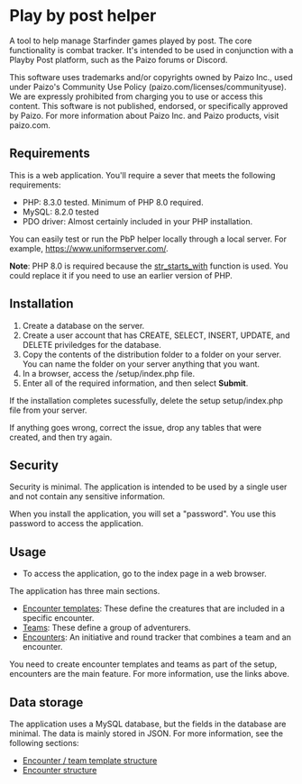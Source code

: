 # Play by post helper

A tool to help manage Starfinder games played by post. The core functionality is combat tracker. It's intended to be used in conjunction with a Playby Post platform, such as the Paizo forums or Discord.

This software uses trademarks and/or copyrights owned by Paizo Inc., used under Paizo's Community Use Policy (paizo.com/licenses/communityuse). We are expressly prohibited from charging you to use or access this content. This software is not published, endorsed, or specifically approved by Paizo. For more information about Paizo Inc. and Paizo products, visit paizo.com.

## Requirements

This is a web application. You'll require a sever that meets the following requirements:

* PHP: 8.3.0 tested. Minimum of PHP 8.0 required.
* MySQL: 8.2.0 tested
* PDO driver: Almost certainly included in your PHP installation.

You can easily test or run the PbP helper locally through a local server. For example, https://www.uniformserver.com/.

**Note**: PHP 8.0 is required because the [str_starts_with](https://www.php.net/manual/en/function.str-starts-with.php) function is used. You could replace it if you need to use an earlier version of PHP.

## Installation

1. Create a database on the server.
2. Create a user account that has CREATE, SELECT, INSERT, UPDATE, and DELETE priviledges for the database.
3. Copy the contents of the distribution folder to a folder on your server. You can name the folder on your server anything that you want.
4. In a browser, access the /setup/index.php file.
5. Enter all of the required information, and then select **Submit**.

If the installation completes sucessfully, delete the setup setup/index.php file from your server.

If anything goes wrong, correct the issue, drop any tables that were created, and then try again.

## Security

Security is minimal. The application is intended to be used by a single user and not contain any sensitive information.

When you install the application, you will set a "password". You use this password to access the application.

## Usage

* To access the application, go to the index page in a web browser.

The application has three main sections.

* [Encounter templates](./md_docs/encounter_template.md): These define the creatures that are included in a specific encounter.
* [Teams](./md_docs/teams.md): These define a group of adventurers.
* [Encounters](./md_docs/encounter.md): An initiative and round tracker that combines a team and an encounter.

You need to create encounter templates and teams as part of the setup, encounters are the main feature. For more information, use the links above.

## Data storage

The application uses a MySQL database, but the fields in the database are minimal. The data is mainly stored in JSON. For more information, see the following sections:

* [Encounter / team template structure](./md_docs/template_structure.md)
* [Encounter structure](./md_docs/encounter_structure.md)